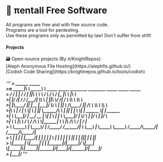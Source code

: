 <h1>👾 πentall Free Software</h1>
  All programs are free and with free source code. <br/>
  Programs are a tool for pentesting.<br/>
 Use these programs only as permitted by law! Don't suffer from sh1t!<br/>

<h4>Projects</h4>
🗃 Open-source projects (By π/KnightRepos):<br/>
    [Aleph Anonymous File Hosting](https://alephfls.github.io/)<br/>
    [Codish Code Sharing](https://knightrepos.github.io/tools/codish)<br/>
<h5> '''  
>        ______          _____                                                                                       <br/>      
>π _____|\     \    _____\    \  _____    _____    ________    ________      _____       _____           _____             <br/>  
> /     / |     |  /    / |    ||\    \   \    \  /        \  /        \   /      |_    |\    \         |\    \             <br/> 
>|      |/     /| /    /  /___/| \\    \   |    ||\         \/         /| /         \    \\    \         \\    \            <br/> 
>|      |\____/ ||    |__ |___|/  \\    \  |    || \            /\____/ ||     /\    \    \\    \         \\    \           <br/> 
>|\     \    | / |       \         \|    \ |    ||  \______/\   \     | ||    |  |    \    \|    | ______  \|    | ______   <br/> 
>| \     \___|/  |     __/ __       |     \|    | \ |      | \   \____|/ |     \/      \    |    |/      \  |    |/      \  <br/> 
>|  \     \      |\    \  /  \     /     /\      \ \|______|  \   \      |\      /\     \   /            |  /            |  <br/> 
> \  \_____\     | \____\/    |   /_____/ /______/|         \  \___\     | \_____\ \_____\ /_____/\_____/| /_____/\_____/|  <br/> 
>  \ |     |     | |    |____/|  |      | |     | |          \ |   |     | |     | |     ||      | |    |||      | |    ||  <br/> 
>   \|_____|      \|____|   | |  |______|/|_____|/            \|___|      \|_____|\|_____||______|/|____|/|______|/|____|/  <br/> 
>                       |___|/                                                                                             
''' </h5> 
